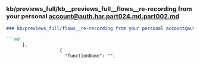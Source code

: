 ### kb/previews_full/kb__previews_full__flows__re-recording from your personal account@auth.har.part024.md.part002.md

```md
### kb/previews_full/flows__re-recording from your personal account@auth.har.part024.md (part 002)

```md
      },
                    {
                      "functionName": "",
     
```

```

```

